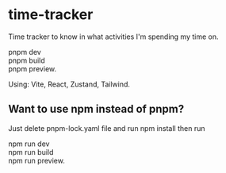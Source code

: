 # time-tracker

Time tracker to know in what activities I'm spending my time on.

pnpm dev  
pnpm build  
pnpm preview.  

Using: Vite, React, Zustand, Tailwind.

## Want to use npm instead of pnpm?  
Just delete pnpm-lock.yaml file and run npm install then run

npm run dev  
npm run build  
npm run preview.  

